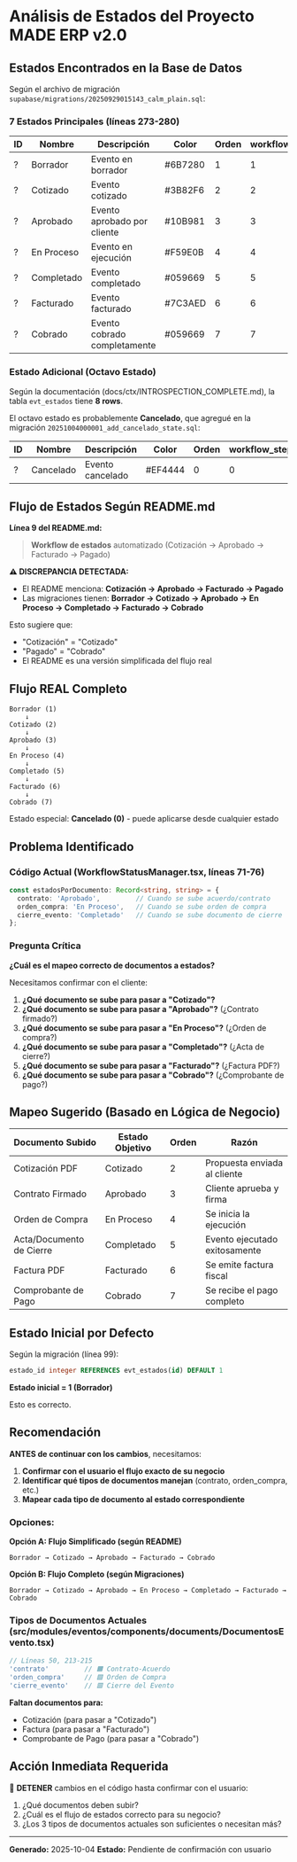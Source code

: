 # Análisis de Estados del Proyecto MADE ERP v2.0

## Estados Encontrados en la Base de Datos

Según el archivo de migración `supabase/migrations/20250929015143_calm_plain.sql`:

### 7 Estados Principales (líneas 273-280)

| ID | Nombre | Descripción | Color | Orden | workflow_step |
|----|--------|-------------|-------|-------|---------------|
| ? | Borrador | Evento en borrador | #6B7280 | 1 | 1 |
| ? | Cotizado | Evento cotizado | #3B82F6 | 2 | 2 |
| ? | Aprobado | Evento aprobado por cliente | #10B981 | 3 | 3 |
| ? | En Proceso | Evento en ejecución | #F59E0B | 4 | 4 |
| ? | Completado | Evento completado | #059669 | 5 | 5 |
| ? | Facturado | Evento facturado | #7C3AED | 6 | 6 |
| ? | Cobrado | Evento cobrado completamente | #059669 | 7 | 7 |

### Estado Adicional (Octavo Estado)

Según la documentación (docs/ctx/INTROSPECTION_COMPLETE.md), la tabla `evt_estados` tiene **8 rows**.

El octavo estado es probablemente **Cancelado**, que agregué en la migración `20251004000001_add_cancelado_state.sql`:

| ID | Nombre | Descripción | Color | Orden | workflow_step |
|----|--------|-------------|-------|-------|---------------|
| ? | Cancelado | Evento cancelado | #EF4444 | 0 | 0 |

## Flujo de Estados Según README.md

**Línea 9 del README.md:**
> **Workflow de estados** automatizado (Cotización → Aprobado → Facturado → Pagado)

**⚠️ DISCREPANCIA DETECTADA:**
- El README menciona: **Cotización → Aprobado → Facturado → Pagado**
- Las migraciones tienen: **Borrador → Cotizado → Aprobado → En Proceso → Completado → Facturado → Cobrado**

Esto sugiere que:
- "Cotización" = "Cotizado"
- "Pagado" = "Cobrado"
- El README es una versión simplificada del flujo real

## Flujo REAL Completo

```
Borrador (1)
    ↓
Cotizado (2)
    ↓
Aprobado (3)
    ↓
En Proceso (4)
    ↓
Completado (5)
    ↓
Facturado (6)
    ↓
Cobrado (7)
```

Estado especial: **Cancelado (0)** - puede aplicarse desde cualquier estado

## Problema Identificado

### Código Actual (WorkflowStatusManager.tsx, líneas 71-76)

```typescript
const estadosPorDocumento: Record<string, string> = {
  contrato: 'Aprobado',         // Cuando se sube acuerdo/contrato
  orden_compra: 'En Proceso',   // Cuando se sube orden de compra
  cierre_evento: 'Completado'   // Cuando se sube documento de cierre
};
```

### Pregunta Crítica

**¿Cuál es el mapeo correcto de documentos a estados?**

Necesitamos confirmar con el cliente:

1. **¿Qué documento se sube para pasar a "Cotizado"?**
2. **¿Qué documento se sube para pasar a "Aprobado"?** (¿Contrato firmado?)
3. **¿Qué documento se sube para pasar a "En Proceso"?** (¿Orden de compra?)
4. **¿Qué documento se sube para pasar a "Completado"?** (¿Acta de cierre?)
5. **¿Qué documento se sube para pasar a "Facturado"?** (¿Factura PDF?)
6. **¿Qué documento se sube para pasar a "Cobrado"?** (¿Comprobante de pago?)

## Mapeo Sugerido (Basado en Lógica de Negocio)

| Documento Subido | Estado Objetivo | Orden | Razón |
|------------------|----------------|-------|-------|
| Cotización PDF | Cotizado | 2 | Propuesta enviada al cliente |
| Contrato Firmado | Aprobado | 3 | Cliente aprueba y firma |
| Orden de Compra | En Proceso | 4 | Se inicia la ejecución |
| Acta/Documento de Cierre | Completado | 5 | Evento ejecutado exitosamente |
| Factura PDF | Facturado | 6 | Se emite factura fiscal |
| Comprobante de Pago | Cobrado | 7 | Se recibe el pago completo |

## Estado Inicial por Defecto

Según la migración (línea 99):
```sql
estado_id integer REFERENCES evt_estados(id) DEFAULT 1
```

**Estado inicial = 1 (Borrador)**

Esto es correcto.

## Recomendación

**ANTES de continuar con los cambios**, necesitamos:

1. **Confirmar con el usuario el flujo exacto de su negocio**
2. **Identificar qué tipos de documentos manejan** (contrato, orden_compra, etc.)
3. **Mapear cada tipo de documento al estado correspondiente**

### Opciones:

**Opción A: Flujo Simplificado (según README)**
```
Borrador → Cotizado → Aprobado → Facturado → Cobrado
```

**Opción B: Flujo Completo (según Migraciones)**
```
Borrador → Cotizado → Aprobado → En Proceso → Completado → Facturado → Cobrado
```

### Tipos de Documentos Actuales (src/modules/eventos/components/documents/DocumentosEvento.tsx)

```typescript
// Líneas 50, 213-215
'contrato'         // 🟧 Contrato-Acuerdo
'orden_compra'     // 🟩 Orden de Compra
'cierre_evento'    // 🟥 Cierre del Evento
```

**Faltan documentos para:**
- Cotización (para pasar a "Cotizado")
- Factura (para pasar a "Facturado")
- Comprobante de Pago (para pasar a "Cobrado")

## Acción Inmediata Requerida

🚨 **DETENER** cambios en el código hasta confirmar con el usuario:

1. ¿Qué documentos deben subir?
2. ¿Cuál es el flujo de estados correcto para su negocio?
3. ¿Los 3 tipos de documentos actuales son suficientes o necesitan más?

---

**Generado:** 2025-10-04
**Estado:** Pendiente de confirmación con usuario
